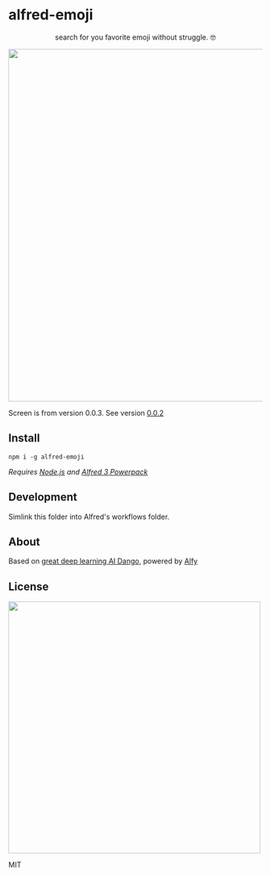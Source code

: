 # alfred-emoji

<div align="center">
search for you favorite emoji without struggle. 🤓
  
<img src="https://i.imgur.com/DZeggu3.png" width="700"></div>
Screen is from version 0.0.3. See version [0.0.2](https://i.imgur.com/OL3WST0.png)

## Install

`npm i -g alfred-emoji`  

*Requires [Node.js](https://nodejs.org/en/) and [Alfred 3 Powerpack](https://www.alfredapp.com/powerpack/)*

## Development

Simlink this folder into Alfred's workflows folder.

## About

Based on [great deep learning AI Dango](https://getdango.com/), powered by [Alfy](https://github.com/sindresorhus/alfy)

## License

<img src="https://media.giphy.com/media/AuIvUrZpzBl04/giphy.gif" width="500">

MIT

